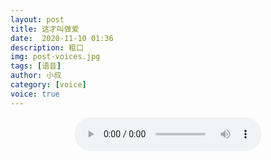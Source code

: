```yaml
---
layout: post
title: 这才叫做爱
date:  2020-11-10 01:36
description: 粗口
img: post-voices.jpg
tags: [语音]
author: 小叔
category: [voice]
voice: true
---
```

<div align="center">
  <audio controls>
    <source src="https://www.wmnhw.workers.dev/1:/%E7%B2%97%E5%8F%A3%E8%AF%AD%E9%9F%B3/%E5%B0%8F%E5%8F%94/%E8%BF%99%E6%89%8D%E5%8F%AB%E5%81%9A%E7%88%B1.mp3" type="audio/mpeg">
    <embed height="0" width="0" src="horse.mp3">
  </audio>
</div>
